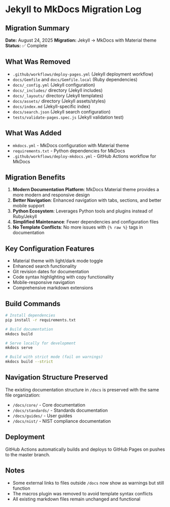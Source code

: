 # Jekyll to MkDocs Migration Log

## Migration Summary

**Date:** August 24, 2025
**Migration:** Jekyll → MkDocs with Material theme
**Status:** ✅ Complete

## What Was Removed

- `.github/workflows/deploy-pages.yml` (Jekyll deployment workflow)
- `docs/Gemfile` and `docs/Gemfile.local` (Ruby dependencies)
- `docs/_config.yml` (Jekyll configuration)
- `docs/_includes/` directory (Jekyll includes)
- `docs/_layouts/` directory (Jekyll templates)
- `docs/assets/` directory (Jekyll assets/styles)
- `docs/index.md` (Jekyll-specific index)
- `docs/search.json` (Jekyll search configuration)
- `tests/validate-pages.spec.js` (Jekyll validation test)

## What Was Added

- `mkdocs.yml` - MkDocs configuration with Material theme
- `requirements.txt` - Python dependencies for MkDocs
- `.github/workflows/deploy-mkdocs.yml` - GitHub Actions workflow for MkDocs

## Migration Benefits

1. **Modern Documentation Platform**: MkDocs Material theme provides a more modern and responsive design
2. **Better Navigation**: Enhanced navigation with tabs, sections, and better mobile support
3. **Python Ecosystem**: Leverages Python tools and plugins instead of Ruby/Jekyll
4. **Simplified Maintenance**: Fewer dependencies and configuration files
5. **No Template Conflicts**: No more issues with `{% raw %}` tags in documentation

## Key Configuration Features

- Material theme with light/dark mode toggle
- Enhanced search functionality
- Git revision dates for documentation
- Code syntax highlighting with copy functionality
- Mobile-responsive navigation
- Comprehensive markdown extensions

## Build Commands

```bash
# Install dependencies
pip install -r requirements.txt

# Build documentation
mkdocs build

# Serve locally for development
mkdocs serve

# Build with strict mode (fail on warnings)
mkdocs build --strict
```

## Navigation Structure Preserved

The existing documentation structure in `/docs` is preserved with the same file organization:

- `/docs/core/` - Core documentation
- `/docs/standards/` - Standards documentation
- `/docs/guides/` - User guides
- `/docs/nist/` - NIST compliance documentation

## Deployment

GitHub Actions automatically builds and deploys to GitHub Pages on pushes to the master branch.

## Notes

- Some external links to files outside `/docs` now show as warnings but still function
- The macros plugin was removed to avoid template syntax conflicts
- All existing markdown files remain unchanged and functional
